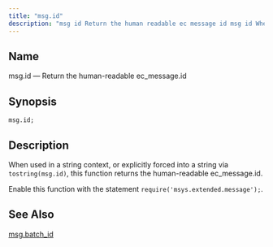 ```yaml
---
title: "msg.id"
description: "msg id Return the human readable ec message id msg id When used in a string context or explicitly forced into a string via tostring msg id this function returns the human readable ec message id Enable this function with the statement require msys extended message msg batch id..."
---
```


<a name="lua.ref.msg.id"></a> 
## Name

msg.id — Return the human-readable ec_message.id

<a name="idp25305824"></a> 
## Synopsis

`msg.id;`

<a name="idp25307808"></a> 
## Description

When used in a string context, or explicitly forced into a string via `tostring(msg.id)`, this function returns the human-readable ec_message.id.

Enable this function with the statement `require('msys.extended.message');`.

<a name="idp25310912"></a> 
## See Also

[msg.batch_id](/momentum/3/3-reference/3-reference-lua-ref-msg-batch-id)
